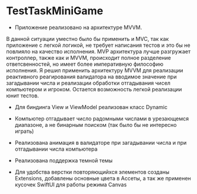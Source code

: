 # TestTaskMiniGame

- Приложение реализовано на архитектуре MVVM.

В данной ситуации уместно было бы применить и MVC, так как приложение с легкой логикой, не требует написания тестов и это бы не повлияло на качество исполнения. MVP архитектура лучше разгружает контроллер, также как и MVVM, происходит полное разделение ответсвенностей, но имеет более императивную философию исполнения. Я решил применить архитектуру MVVM для реализации реактивного реагирования валидатора на вводимое значение при загадывании числа и реализации обработки отгадывания чисел компьютером и игроком. Остается возможность легкой реализации юнит тестов.

- Для биндинга View и ViewModel реализован класс Dynamic

- Компьютер отгадывает число радомными числами в урезающемся диапазоне, а не бинарным поиском (так было бы не интересно играть)

- Реализована анимация в валидаторе при загадывании числа и при отгадывании числа компьютера 

- Реализована поддержка темной темы

- Для удобства верстки повторяющийхся элементов созданы Extensions, добавлены основные цвета в Ассеты, а так же применен кусочек SwiftUI для работы режима Canvas
